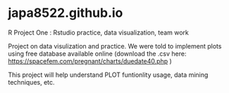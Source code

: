 # japa8522.github.io
R Project One : Rstudio practice, data visualization, team work

Project on data visulization and practice. We were told to implement plots using free database available online
(download the .csv here: https://spacefem.com/pregnant/charts/duedate40.php )

This project will help understand PLOT funtionlity usage, data mining techniques, etc.
